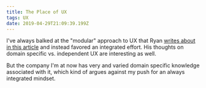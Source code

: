 ```yaml
---
title: The Place of UX
tags: UX
date: 2019-04-29T21:09:39.199Z
---
```

I've always balked at the "modular" approach to UX that Ryan [writes about in this article](https://m.signalvnoise.com/the-place-of-ux/) and instead favored an integrated effort. His thoughts on domain specific vs. independent UX are interesting as well. 

But the company I'm at now has very and varied domain specific knowledge associated with it, which kind of argues against my push for an always integrated mindset.
